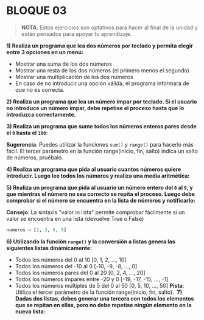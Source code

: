 # BLOQUE 03

> **NOTA**: Estos ejercicios son optativos para hacer al final de la unidad y están pensados para apoyar tu aprendizaje.

**1) Realiza un programa que lea dos números por teclado y permita elegir entre 3 opciones en un menú:**

* Mostrar una suma de los dos números
* Mostrar una resta de los dos números (el primero menos el segundo)
* Mostrar una multiplicación de los dos números
* En caso de no introducir una opción válida, el programa informará de que no es correcta.

**2) Realiza un programa que lea un número impar por teclado. Si el usuario no introduce un número impar, debe repetise el proceso hasta que lo introduzca correctamente.**

**3) Realiza un programa que sume todos los números enteros pares desde el `0` hasta el `100`:**

**Sugerencia**: Puedes utilizar la funciones `sum()` y `range()` para hacerlo más fácil. El tercer parámetro en la función range(inicio, fin, salto) indica un salto de números, pruébalo.

**4) Realiza un programa que pida al usuario cuantos números quiere introducir. Luego lee todos los números y realiza una media aritmética:**

**5) Realiza un programa que pida al usuario un número entero del `0` al `9`, y que mientras el número no sea correcto se repita el proceso. Luego debe comprobar si el número se encuentra en la lista de números y notificarlo:**

**Consejo**: La sintaxis "valor in lista" permite comprobar fácilmente si un valor se encuentra en una lista (devuelve True o False)

```python
numeros = [1, 3, 6, 9]
```

**6) Utilizando la función `range()` y la conversión a listas genera las siguientes listas dinámicamente:**

* Todos los números del 0 al 10 [0, 1, 2, ..., 10]
* Todos los números del -10 al 0 [-10, -9, -8, ..., 0]
* Todos los números pares del 0 al 20 [0, 2, 4, ..., 20]
* Todos los números impares entre -20 y 0 [-19, -17, -15, ..., -1]
* Todos los números múltiples de 5 del 0 al 50 [0, 5, 10, ..., 50]
**Pista**: Utiliza el tercer parámetro de la función range(inicio, fin, salto).
​
**7) Dadas dos listas, debes generar una tercera con todos los elementos que se repitan en ellas, pero no debe repetise ningún elemento en la nueva lista:**